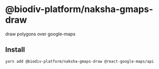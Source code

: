 # @biodiv-platform/naksha-gmaps-draw

draw polygons over google-maps

## Install

```sh
yarn add @biodiv-platform/naksha-gmaps-draw @react-google-maps/api
```
